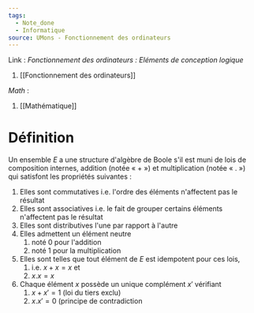 ```yaml
---
tags:
  - Note_done
  - Informatique
source: UMons - Fonctionnement des ordinateurs
---
```


Link :
_Fonctionnement des ordinateurs : Eléments de conception logique_
1. [[Fonctionnement des ordinateurs]]

_Math_ :
1. [[Mathématique]]

# Définition
Un ensemble $E$ a une structure d'algèbre de Boole s'il est muni de lois de composition internes, addition (notée « $+$ ») et multiplication (notée « $.$ ») qui satisfont les propriétés suivantes : 
1. Elles sont commutatives i.e. l'ordre des éléments n'affectent pas le résultat
2. Elles sont associatives i.e. le fait de grouper certains éléments n'affectent pas le résultat
3. Elles sont distributives l'une par rapport à l'autre  
4. Elles admettent un élément neutre 
	1. noté 0 pour l'addition 
	2. noté 1 pour la multiplication 
5. Elles sont telles que tout élément de $E$ est idempotent pour ces lois, 
	1. i.e. $x + x = x$ et 
	2. $x . x = x$ 
6. Chaque élément $x$ possède un unique complément $x'$ vérifiant 
	1. $x + x' = 1$ (loi du tiers exclu) 
	2. $x . x' = 0$ (principe de contradiction
